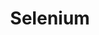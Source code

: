 ---
title: Selenium
categories:
  - web
docs:
  - id: java
    url: https://java.testcontainers.org/modules/webdriver_containers/
    maintainer: core
    example: |
      ```java
      var chrome = new BrowserWebDriverContainer<>()
        withCapabilities(new ChromeOptions())
      chrome.start();
      ```
    installation: |
      ```xml
      <dependency>
          <groupId>org.testcontainers</groupId>
          <artifactId>selenium</artifactId>
          <version>1.19.8</version>
          <scope>test</scope>
      </dependency>
      ```
  - id: dotnet
    url: https://www.nuget.org/packages/Testcontainers.WebDriver
    maintainer: core
    example: |
      ```csharp
      var WebDriverContainer = new WebDriverBuilder()
        .WithBrowser(WebDriverBrowser.Chrome)
        .Build();
      await WebDriverContainer.StartAsync();
      ```
    installation: |
      ```bash
      dotnet add package Testcontainers.WebDriver --version 3.9.0
      ```
  - id: nodejs
    url: https://node.testcontainers.org/modules/selenium/
    maintainer: core
    example: |
      ```javascript
      const container = await new SeleniumContainer("selenium/standalone-chrome:112.0").start();
      ```
    installation: |
      ```bash
      npm install @testcontainers/selenium --save-dev
      ```
description: |
  Selenium is an umbrella project encapsulating a variety of tools and libraries enabling web browser automation. Selenium specifically provides an infrastructure for the W3C WebDriver specification — a platform and language-neutral coding interface compatible with all major web browsers.
---